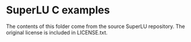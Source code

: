 # SuperLU C examples

The contents of this folder come from the source SuperLU repository. The original license is included in LICENSE.txt.
